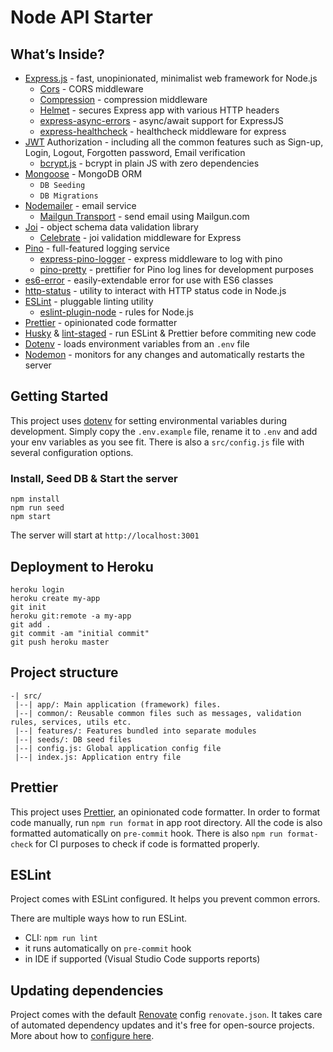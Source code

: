 # Node API Starter

## What’s Inside?

- [Express.js](https://expressjs.com/) - fast, unopinionated, minimalist web framework for Node.js
  - [Cors](https://github.com/expressjs/cors) - CORS middleware
  - [Compression](https://github.com/expressjs/compression) - compression middleware
  - [Helmet](https://github.com/helmetjs/helmet) - secures Express app with various HTTP headers
  - [express-async-errors](https://github.com/davidbanham/express-async-errors) - async/await support for ExpressJS
  - [express-healthcheck](https://github.com/lennym/express-healthcheck) - healthcheck middleware for express
- [JWT](https://github.com/auth0/node-jsonwebtoken) Authorization - including all the common features such as Sign-up, Login, Logout, Forgotten password, Email verification
  - [bcrypt.js](https://github.com/dcodeIO/bcrypt.js) - bcrypt in plain JS with zero dependencies
- [Mongoose](https://mongoosejs.com/) - MongoDB ORM
  - `DB Seeding`
  - `DB Migrations`
- [Nodemailer](https://github.com/nodemailer/nodemailer/) - email service
  - [Mailgun Transport](https://github.com/orliesaurus/nodemailer-mailgun-transport) - send email using Mailgun.com
- [Joi](https://github.com/hapijs/joi) - object schema data validation library
  - [Celebrate](https://github.com/arb/celebrate) - joi validation middleware for Express
- [Pino](https://getpino.io/) - full-featured logging service
  - [express-pino-logger](https://github.com/pinojs/express-pino-logger) - express middleware to log with pino
  - [pino-pretty](https://github.com/pinojs/pino-pretty) - prettifier for Pino log lines for development purposes
- [es6-error](https://github.com/bjyoungblood/es6-error) - easily-extendable error for use with ES6 classes
- [http-status](https://github.com/adaltas/node-http-status) - utility to interact with HTTP status code in Node.js
- [ESLint](https://eslint.org/) - pluggable linting utility
  - [eslint-plugin-node](https://github.com/mysticatea/eslint-plugin-node) - rules for Node.js
- [Prettier](https://prettier.io/) - opinionated code formatter
- [Husky](https://github.com/typicode/husky) & [lint-staged](https://github.com/okonet/lint-staged) - run ESLint & Prettier before commiting new code
- [Dotenv](https://github.com/motdotla/dotenv) - loads environment variables from an `.env` file
- [Nodemon](https://github.com/remy/nodemon) - monitors for any changes and automatically restarts the server

## Getting Started

This project uses [dotenv](https://www.npmjs.com/package/dotenv) for setting environmental variables during development. Simply copy the `.env.example` file, rename it to `.env` and add your env variables as you see fit.
There is also a `src/config.js` file with several configuration options.

### Install, Seed DB & Start the server

```
npm install
npm run seed
npm start
```

The server will start at `http://localhost:3001`

## Deployment to Heroku

```
heroku login
heroku create my-app
git init
heroku git:remote -a my-app
git add .
git commit -am "initial commit"
git push heroku master
```

## Project structure

```
-| src/
 |--| app/: Main application (framework) files.
 |--| common/: Reusable common files such as messages, validation rules, services, utils etc.
 |--| features/: Features bundled into separate modules
 |--| seeds/: DB seed files
 |--| config.js: Global application config file
 |--| index.js: Application entry file
```

## Prettier

This project uses [Prettier](https://prettier.io/), an opinionated code formatter. In order to format code manually, run `npm run format` in app root directory. All the code is also formatted automatically on `pre-commit` hook. There is also `npm run format-check` for CI purposes to check if code is formatted properly.

## ESLint

Project comes with ESLint configured. It helps you prevent common errors.

There are multiple ways how to run ESLint.

- CLI: `npm run lint`
- it runs automatically on `pre-commit` hook
- in IDE if supported (Visual Studio Code supports reports)

## Updating dependencies

Project comes with the default [Renovate](https://renovatebot.com) config `renovate.json`. It takes care of automated dependency updates and it's free for open-source projects. More about how to [configure here](https://renovatebot.com/docs).
